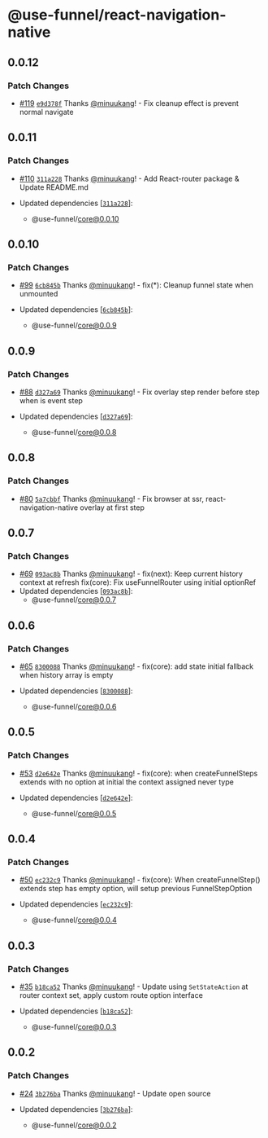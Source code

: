 # @use-funnel/react-navigation-native

## 0.0.12

### Patch Changes

- [#119](https://github.com/toss/use-funnel/pull/119) [`e9d378f`](https://github.com/toss/use-funnel/commit/e9d378f2ab440f818772cd59b7dea909d4791c9c) Thanks [@minuukang](https://github.com/minuukang)! - Fix cleanup effect is prevent normal navigate

## 0.0.11

### Patch Changes

- [#110](https://github.com/toss/use-funnel/pull/110) [`311a228`](https://github.com/toss/use-funnel/commit/311a22825a371caeb0b90d1de23157dd24e2248c) Thanks [@minuukang](https://github.com/minuukang)! - Add React-router package & Update README.md

- Updated dependencies [[`311a228`](https://github.com/toss/use-funnel/commit/311a22825a371caeb0b90d1de23157dd24e2248c)]:
  - @use-funnel/core@0.0.10

## 0.0.10

### Patch Changes

- [#99](https://github.com/toss/use-funnel/pull/99) [`6cb845b`](https://github.com/toss/use-funnel/commit/6cb845b654362ac62efb8204ce02eb5e34259885) Thanks [@minuukang](https://github.com/minuukang)! - fix(\*): Cleanup funnel state when unmounted

- Updated dependencies [[`6cb845b`](https://github.com/toss/use-funnel/commit/6cb845b654362ac62efb8204ce02eb5e34259885)]:
  - @use-funnel/core@0.0.9

## 0.0.9

### Patch Changes

- [#88](https://github.com/toss/use-funnel/pull/88) [`d327a69`](https://github.com/toss/use-funnel/commit/d327a6959687309591859a80b05524a8ca714a80) Thanks [@minuukang](https://github.com/minuukang)! - Fix overlay step render before step when is event step

- Updated dependencies [[`d327a69`](https://github.com/toss/use-funnel/commit/d327a6959687309591859a80b05524a8ca714a80)]:
  - @use-funnel/core@0.0.8

## 0.0.8

### Patch Changes

- [#80](https://github.com/toss/use-funnel/pull/80) [`5a7cbbf`](https://github.com/toss/use-funnel/commit/5a7cbbff6c06eb66bf26e7a6ccbe2acc664f4f37) Thanks [@minuukang](https://github.com/minuukang)! - Fix browser at ssr, react-navigation-native overlay at first step

## 0.0.7

### Patch Changes

- [#69](https://github.com/toss/use-funnel/pull/69) [`093ac8b`](https://github.com/toss/use-funnel/commit/093ac8bcddf6e52cf9c55c1d622d69a1ab1cd4e1) Thanks [@minuukang](https://github.com/minuukang)! - fix(next): Keep current history context at refresh
  fix(core): Fix useFunnelRouter using initial optionRef
- Updated dependencies [[`093ac8b`](https://github.com/toss/use-funnel/commit/093ac8bcddf6e52cf9c55c1d622d69a1ab1cd4e1)]:
  - @use-funnel/core@0.0.7

## 0.0.6

### Patch Changes

- [#65](https://github.com/toss/use-funnel/pull/65) [`8300088`](https://github.com/toss/use-funnel/commit/8300088a64b21fbdaa50b2973619f23b3c9c75c6) Thanks [@minuukang](https://github.com/minuukang)! - fix(core): add state initial fallback when history array is empty

- Updated dependencies [[`8300088`](https://github.com/toss/use-funnel/commit/8300088a64b21fbdaa50b2973619f23b3c9c75c6)]:
  - @use-funnel/core@0.0.6

## 0.0.5

### Patch Changes

- [#53](https://github.com/toss/use-funnel/pull/53) [`d2e642e`](https://github.com/toss/use-funnel/commit/d2e642e78135fd4082d4194ea02917a145b33b27) Thanks [@minuukang](https://github.com/minuukang)! - fix(core): when createFunnelSteps extends with no option at initial the context assigned never type

- Updated dependencies [[`d2e642e`](https://github.com/toss/use-funnel/commit/d2e642e78135fd4082d4194ea02917a145b33b27)]:
  - @use-funnel/core@0.0.5

## 0.0.4

### Patch Changes

- [#50](https://github.com/toss/use-funnel/pull/50) [`ec232c9`](https://github.com/toss/use-funnel/commit/ec232c9116775ac835a029304925e6bbe14752e9) Thanks [@minuukang](https://github.com/minuukang)! - fix(core): When createFunnelStep() extends step has empty option, will setup previous FunnelStepOption

- Updated dependencies [[`ec232c9`](https://github.com/toss/use-funnel/commit/ec232c9116775ac835a029304925e6bbe14752e9)]:
  - @use-funnel/core@0.0.4

## 0.0.3

### Patch Changes

- [#35](https://github.com/toss/use-funnel/pull/35) [`b18ca52`](https://github.com/toss/use-funnel/commit/b18ca527c98cd1389654de65f4d371169a1a5731) Thanks [@minuukang](https://github.com/minuukang)! - Update using `SetStateAction` at router context set, apply custom route option interface

- Updated dependencies [[`b18ca52`](https://github.com/toss/use-funnel/commit/b18ca527c98cd1389654de65f4d371169a1a5731)]:
  - @use-funnel/core@0.0.3

## 0.0.2

### Patch Changes

- [#24](https://github.com/toss/use-funnel/pull/24) [`3b276ba`](https://github.com/toss/use-funnel/commit/3b276ba219bd67d1ec013760140b0d27eec53c01) Thanks [@minuukang](https://github.com/minuukang)! - Update open source

- Updated dependencies [[`3b276ba`](https://github.com/toss/use-funnel/commit/3b276ba219bd67d1ec013760140b0d27eec53c01)]:
  - @use-funnel/core@0.0.2
